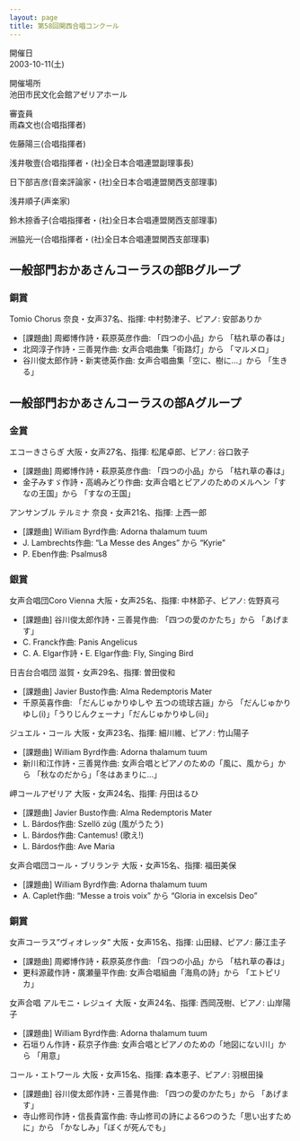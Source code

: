 ```yaml
---
layout: page
title: 第58回関西合唱コンクール
---
```

開催日  
2003-10-11(土)

開催場所  
池田市民文化会館アゼリアホール

審査員  
雨森文也(合唱指揮者)

佐藤陽三(合唱指揮者)

浅井敬壹(合唱指揮者・(社)全日本合唱連盟副理事長)

日下部吉彦(音楽評論家・(社)全日本合唱連盟関西支部理事)

浅井順子(声楽家)

鈴木捺香子(合唱指揮者・(社)全日本合唱連盟関西支部理事)

洲脇光一(合唱指揮者・(社)全日本合唱連盟関西支部理事)

一般部門おかあさんコーラスの部Bグループ
---------------------------------------

### 銅賞

<span class="choir-name">Tomio Chorus</span>
奈良・女声37名、指揮: 中村勢津子、ピアノ: 安部ありか

-   \[課題曲\] 周郷博作詩・萩原英彦作曲: 「四つの小品」から 「枯れ草の春は」
-   北岡淳子作詩・三善晃作曲: 女声合唱曲集「街路灯」から 「マルメロ」
-   谷川俊太郎作詩・新実徳英作曲: 女声合唱曲集「空に、樹に…」から 「生きる」

一般部門おかあさんコーラスの部Aグループ
---------------------------------------

### 金賞

<span class="choir-name">エコーきさらぎ</span>
大阪・女声27名、指揮: 松尾卓郎、ピアノ: 谷口敦子

-   \[課題曲\] 周郷博作詩・萩原英彦作曲: 「四つの小品」から 「枯れ草の春は」
-   金子みすゞ作詩・高嶋みどり作曲: 女声合唱とピアノのためのメルヘン「すなの王国」から 「すなの王国」

<span class="choir-name">アンサンブル テルミナ</span>
奈良・女声21名、指揮: 上西一郎

-   \[課題曲\] William Byrd作曲: Adorna thalamum tuum
-   J. Lambrechts作曲: “La Messe des Anges” から “Kyrie”
-   P. Eben作曲: Psalmus8

### 銀賞

<span class="choir-name">女声合唱団Coro Vienna</span>
大阪・女声25名、指揮: 中林節子、ピアノ: 佐野真弓

-   \[課題曲\] 谷川俊太郎作詩・三善晃作曲: 「四つの愛のかたち」から 「あげます」
-   C. Franck作曲: Panis Angelicus
-   C. A. Elgar作詩・E. Elgar作曲: Fly, Singing Bird

<span class="choir-name">日吉台合唱団</span>
滋賀・女声29名、指揮: 曽田俊和

-   \[課題曲\] Javier Busto作曲: Alma Redemptoris Mater
-   千原英喜作曲: 「だんじゅかりゆしや 五つの琉球古謡」から 「だんじゅかりゆし(i)」「うりじんクェーナ」「だんじゅかりゆし(ii)」

<span class="choir-name">ジュエル・コール</span>
大阪・女声23名、指揮: 細川維、ピアノ: 竹山陽子

-   \[課題曲\] William Byrd作曲: Adorna thalamum tuum
-   新川和江作詩・三善晃作曲: 女声合唱とピアノのための「風に、風から」から 「秋なのだから」「冬はあまりに…」

<span class="choir-name">岬コールアゼリア</span>
大阪・女声24名、指揮: 丹田はるひ

-   \[課題曲\] Javier Busto作曲: Alma Redemptoris Mater
-   L. Bárdos作曲: Szellö zúg (風がうたう)
-   L. Bárdos作曲: Cantemus! (歌え!)
-   L. Bárdos作曲: Ave Maria

<span class="choir-name">女声合唱団コール・ブリランテ</span>
大阪・女声15名、指揮: 福田美保

-   \[課題曲\] William Byrd作曲: Adorna thalamum tuum
-   A. Caplet作曲: “Messe a trois voix” から “Gloria in excelsis Deo”

### 銅賞

<span class="choir-name">女声コーラス”ヴィオレッタ”</span>
大阪・女声15名、指揮: 山田緑、ピアノ: 藤江圭子

-   \[課題曲\] 周郷博作詩・萩原英彦作曲: 「四つの小品」から 「枯れ草の春は」
-   更科源蔵作詩・廣瀬量平作曲: 女声合唱組曲「海鳥の詩」から 「エトピリカ」

<span class="choir-name">女声合唱 アルモニ・レジュイ</span>
大阪・女声24名、指揮: 西岡茂樹、ピアノ: 山岸陽子

-   \[課題曲\] William Byrd作曲: Adorna thalamum tuum
-   石垣りん作詩・萩京子作曲: 女声合唱とピアノのための「地図にない川」から 「用意」

<span class="choir-name">コール・エトワール</span>
大阪・女声15名、指揮: 森本恵子、ピアノ: 羽根田操

-   \[課題曲\] 谷川俊太郎作詩・三善晃作曲: 「四つの愛のかたち」から 「あげます」
-   寺山修司作詩・信長貴富作曲: 寺山修司の詩による6つのうた「思い出すために」から 「かなしみ」「ぼくが死んでも」

